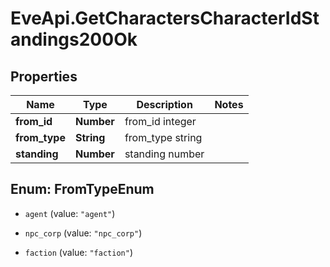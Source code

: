 # EveApi.GetCharactersCharacterIdStandings200Ok

## Properties
Name | Type | Description | Notes
------------ | ------------- | ------------- | -------------
**from_id** | **Number** | from_id integer | 
**from_type** | **String** | from_type string | 
**standing** | **Number** | standing number | 


<a name="FromTypeEnum"></a>
## Enum: FromTypeEnum


* `agent` (value: `"agent"`)

* `npc_corp` (value: `"npc_corp"`)

* `faction` (value: `"faction"`)




